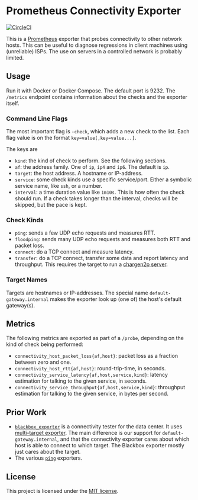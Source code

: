 # Prometheus Connectivity Exporter

[![CircleCI](https://circleci.com/gh/tommie/prometheus-connectivity-exporter/tree/main.svg?style=svg)](https://circleci.com/gh/tommie/prometheus-connectivity-exporter/tree/main)

This is a [Prometheus](https://prometheus.io/) exporter that probes
connectivity to other network hosts. This can be useful to diagnose
regressions in client machines using (unreliable) ISPs. The use on
servers in a controlled network is probably limited.

## Usage

Run it with Docker or Docker Compose. The default port is 9232. The
`/metrics` endpoint contains information about the checks and the
exporter itself.

### Command Line Flags

The most important flag is `-check`, which adds a new check to the
list. Each flag value is on the format `key=value[,key=value...]`.

The keys are

* `kind`: the kind of check to perform. See the following sections.
* `af`: the address family. One of `ip`, `ip4` and `ip6`. The
  default is `ip`.
* `target`: the host address. A hostname or IP-address.
* `service`: some check kinds use a specific service/port. Either a
  symbolic service name, like `ssh`, or a number.
* `interval`: a time duration value like `1m10s`. This is how often
  the check should run. If a check takes longer than the interval,
  checks will be skipped, but the pace is kept.

### Check Kinds

* `ping`: sends a few UDP echo requests and measures RTT.
* `floodping`: sends many UDP echo requests and measures both RTT
  and packet loss.
* `connect`: do a TCP connect and measure latency.
* `transfer`: do a TCP connect, transfer some data and report
  latency and throughput. This requires the target to run a
  [chargen2p server](https://pkg.go.dev/github.com/tommie/chargen2p).

### Target Names

Targets are hostnames or IP-addresses. The special name
`default-gateway.internal` makes the exporter look up (one of) the
host's default gateway(s).

## Metrics

The following metrics are exported as part of a `/probe`, depending
on the kind of check being performed:

* `connectivity_host_packet_loss{af,host}`: packet loss as a
  fraction between zero and one.
* `connectivity_host_rtt{af,host}`: round-trip-time, in seconds.
* `connectivity_service_latency{af,host,service,kind}`: latency
  estimation for talking to the given service, in seconds.
* `connectivity_service_throughput{af,host,service,kind}`:
  throughput estimation for talking to the given service, in bytes
  per second.

## Prior Work

* [`blackbox_exporter`](https://github.com/prometheus/blackbox_exporter)
  is a connectivity tester for the data center. It uses [multi-target
  exporter](https://prometheus.io/docs/guides/multi-target-exporter/). The
  main difference is our support for `default-gateway.internal`, and
  that the connectivity exporter cares about which host is able to
  connect to which target. The Blackbox exporter mostly just cares
  about the target.
* The various [`ping`](https://github.com/czerwonk/ping_exporter)
  exporters.

## License

This project is licensed under the [MIT license](LICENSE).
